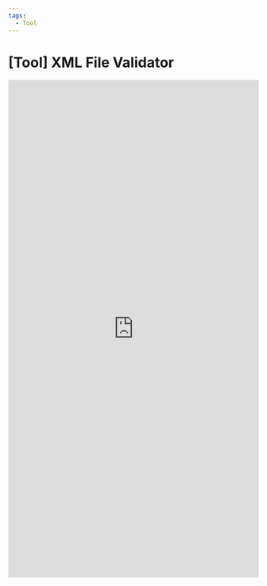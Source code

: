 ```yaml
---
tags:
  - Tool
---
```

# [Tool] XML File Validator

<iframe width="100%" height="1000px" style=" border: transparent; overflow: hidden;" scrolling="no" src="https://wofsauge.github.io/isaac-xml-validator/webtool/index.html" title="Binding of Isaac XML File Validator">
</iframe>


